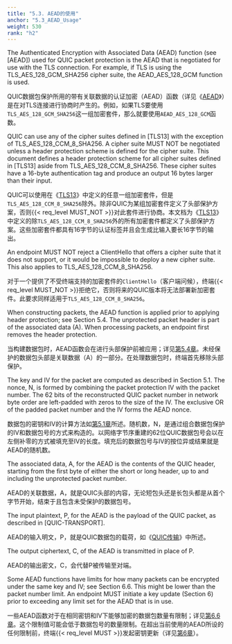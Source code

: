 ```yaml
---
title: "5.3. AEAD的使用"
anchor: "5.3_AEAD_Usage"
weight: 530
rank: "h2"
---
```


The Authenticated Encryption with Associated Data (AEAD) function (see [AEAD]) used for QUIC packet protection is the AEAD that is negotiated for use with the TLS connection. For example, if TLS is using the TLS_AES_128_GCM_SHA256 cipher suite, the AEAD_AES_128_GCM function is used.

QUIC数据包保护所用的带有关联数据的认证加密（AEAD）函数（详见《[AEAD]()》）是在对TLS连接进行协商时产生的。例如，如果TLS要使用`TLS_AES_128_GCM_SHA256`这一组加密套件，那么就要使用`AEAD_AES_128_GCM`函数。

QUIC can use any of the cipher suites defined in [TLS13] with the exception of TLS_AES_128_CCM_8_SHA256. A cipher suite MUST NOT be negotiated unless a header protection scheme is defined for the cipher suite. This document defines a header protection scheme for all cipher suites defined in [TLS13] aside from TLS_AES_128_CCM_8_SHA256. These cipher suites have a 16-byte authentication tag and produce an output 16 bytes larger than their input.

QUIC可以使用在《[TLS13]()》中定义的任意一组加密套件，但是`TLS_AES_128_CCM_8_SHA256`除外。除非QUIC为某组加密套件定义了头部保护方案，否则{{< req_level MUST_NOT >}}对此套件进行协商。本文档为《[TLS13]()》中定义的除`TLS_AES_128_CCM_8_SHA256`外的所有加密套件都定义了头部保护方案。这些加密套件都具有16字节的认证标签并且会生成比输入要长16字节的输出。

An endpoint MUST NOT reject a ClientHello that offers a cipher suite that it does not support, or it would be impossible to deploy a new cipher suite. This also applies to TLS_AES_128_CCM_8_SHA256.

对于一个提供了不受终端支持的加密套件的`ClientHello`（客户端问候），终端{{< req_level MUST_NOT >}}拒绝它，否则将来的QUIC版本将无法部署新加密套件。此要求同样适用于`TLS_AES_128_CCM_8_SHA256`。

When constructing packets, the AEAD function is applied prior to applying header protection; see Section 5.4. The unprotected packet header is part of the associated data (A). When processing packets, an endpoint first removes the header protection.

当构建数据包时，AEAD函数会在进行头部保护前被应用；详见[第5.4章]()。未经保护的数据包头部是关联数据（A）的一部分。在处理数据包时，终端首先移除头部保护。

The key and IV for the packet are computed as described in Section 5.1. The nonce, N, is formed by combining the packet protection IV with the packet number. The 62 bits of the reconstructed QUIC packet number in network byte order are left-padded with zeros to the size of the IV. The exclusive OR of the padded packet number and the IV forms the AEAD nonce.

数据包的密钥和IV的计算方法如[第5.1章]()所述。随机数，N，是通过组合数据包保护的IV和数据包号的方式来构造的。以网络字节序重建的62位QUIC数据包号会以在左侧补零的方式被填充至IV的长度。填充后的数据包号与IV的按位异或结果就是AEAD的随机数。

The associated data, A, for the AEAD is the contents of the QUIC header, starting from the first byte of either the short or long header, up to and including the unprotected packet number.

AEAD的关联数据，A，就是QUIC头部的内容，无论短包头还是长包头都是从首个字节开始，结束于且包含未受保护的数据包号。

The input plaintext, P, for the AEAD is the payload of the QUIC packet, as described in [QUIC-TRANSPORT].

AEAD的输入明文，P，就是QUIC数据包的载荷，如《[QUIC传输]()》中所述。

The output ciphertext, C, of the AEAD is transmitted in place of P.

AEAD的输出密文，C，会代替P被传输至对端。

Some AEAD functions have limits for how many packets can be encrypted under the same key and IV; see Section 6.6. This might be lower than the packet number limit. An endpoint MUST initiate a key update (Section 6) prior to exceeding any limit set for the AEAD that is in use.

一些AEAD函数对于在相同密钥和IV下能够加密的数据包数量有限制；详见[第6.6章]()。这个限制值可能会低于数据包号的数量限制。在超出当前使用的AEAD所设的任何限制前，终端{{< req_level MUST >}}发起密钥更新（详见[第6章]()）。

